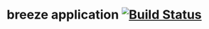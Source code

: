# breeze application [![Build Status](https://travis-ci.org/yankouskia/cycle.svg?branch=master)](https://travis-ci.org/yankouskia/cycle)
